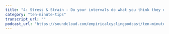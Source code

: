```yaml
---
title: "4: Stress & Strain - Do your intervals do what you think they do?"
category: "ten-minute-tips"
transcript_url: ""
podcast_url: "https://soundcloud.com/empiricalcyclingpodcast/ten-minute-tips-4-stress-strain-do-your-intervals-do-what-you-think-they-do"
---
```

